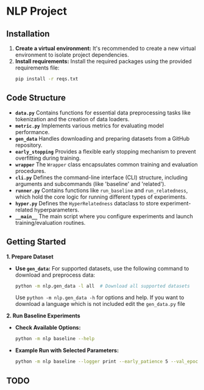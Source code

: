# NLP Project

## Installation

1. **Create a virtual environment:** It's recommended to create a new virtual environment to isolate project dependencies.
2. **Install requirements:** Install the required packages using the provided requirements file:
    ```bash
    pip install -r reqs.txt
    ```

## Code Structure

* **`data.py`** Contains functions for essential data preprocessing tasks like tokenization and the creation of data loaders.
* **`metric.py`**  Implements various metrics for evaluating model performance.
* **`gen_data`** Handles downloading and preparing datasets from a GitHub repository.
* **`early_stopping`** Provides a flexible early stopping mechanism to prevent overfitting during training.
* **`wrapper`**  The `Wrapper` class encapsulates common training and evaluation procedures.
* **`cli.py`** Defines the command-line interface (CLI) structure, including arguments and subcommands (like 'baseline' and 'related').
* **`runner.py`**  Contains functions like `run_baseline` and `run_relatedness`, which hold the core logic for running different types of experiments.
* **`hyper.py`** Defines the `HyperRelatedness` dataclass to store experiment-related hyperparameters.
* **`__main__`** The main script where you configure experiments and launch training/evaluation routines.



## Getting Started

**1. Prepare Dataset**
   * **Use `gen_data`:** For supported datasets, use the following command to download and preprocess data:

      ```bash
      python -m nlp.gen_data -l all  # Download all supported datasets
      ```
      Use `python -m nlp.gen_data -h` for options and help.
	  If you want to download a language which is not included edit the `gen_data.py` file

**2. Run Baseline Experiments**

   * **Check Available Options:**
      ```bash
      python -m nlp baseline --help
      ```
   * **Example Run with Selected Parameters:**
      ```bash
      python -m nlp baseline --logger print --early_patience 5 --val_epoch 2 --max_epoch 1 --lang spa
      ```


## TODO
